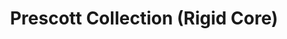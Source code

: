 ﻿---
layout: collection
title: "Prescott Collection (Rigid Core)"
collection: "Prescott"
subtype: "rigid-core"
---

